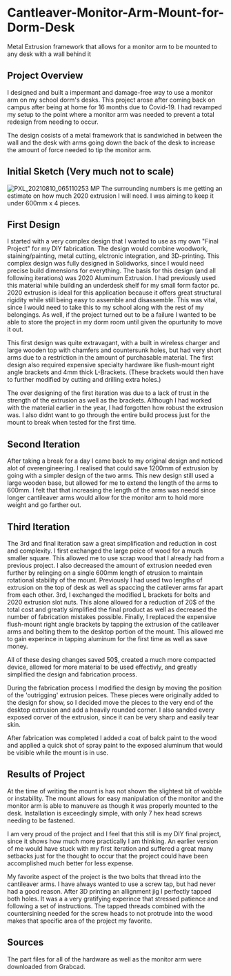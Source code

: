 
# Cantleaver-Monitor-Arm-Mount-for-Dorm-Desk
Metal Extrusion framework that allows for a monitor arm to be mounted to any desk with a wall behind it

## Project Overview
I designed and built a impermant and damage-free way to use a monitor arm on my school dorm's desks. This project arose after coming back on campus after being at home for 16 months due to Covid-19. I had revamped my setup to the point where a monitor arm was needed to prevent a total redesign from needing to occur. 


The design cosists of a metal framework that is sandwiched in between the wall and the desk with arms going down the back of the desk to increase the amount of force needed to tip the monitor arm. 

## Initial Sketch (Very much not to scale) 
![PXL_20210810_065110253 MP](https://user-images.githubusercontent.com/72219191/130905371-cfd65c1c-fd60-417c-8e23-f0fbc41e6ed7.jpg)
The surrounding numbers is me getting an estimate on how much 2020 extrusion I will need. I was aiming to keep it under 600mm x 4 pieces. 
## First Design
I started with a very complex design that I wanted to use as my own "Final Project" for my DIY fabrication. The design would combine woodwork, staining/painting, metal cutting, elctronic integration, and 3D-printing. This complex design was fully designed in Solidworks, since I would need precise build dimensions for everything. The basis for this design (and all following iterations) was 2020 Aluminum Extrusion. I had previously used this material while building an underdesk shelf for my small form factor pc. 2020 extrusion is ideal for this application because it offers great structural rigidity while still being easy to assemble and disassemble. This was vital, since I would need to take this to my school along with the rest of my belongings. As well, if the project turned out to be a failure I wanted to be able to store the project in my dorm room until given the opurtunity to move it out. 

This first design was quite extravagant, with a built in wireless charger and large wooden top with chamfers and countersunk holes, but had very short arms due to a restriction in the amount of purchasable material. The first design also required expensive specialty hardware like flush-mount right angle brackets and 4mm thick L-Brackets. (These brackets would then have to further modified by cutting and drilling extra holes.) 

The over designing of the first iteration was due to a lack of trust in the strength of the extrusion as well as the brackets. Although I had worked with the material earlier in the year, I had forgotten how robust the extrusion was. I also didnt want to go through the entire build process just for the mount to break when tested for the first time.

## Second Iteration

After taking a break for a day I came back to my original design and noticed alot of overengineering. I realised that could save 1200mm of extrusion by going with a simpler design of the two arms. This new design still used a large wooden base, but allowed for me to extend the length of the arms to 600mm. I felt that that increasing the length of the arms was needd since longer cantileaver arms would allow for the monitor arm to hold more weight and go farther out.
## Third Iteration

The 3rd and final iteration saw a great simplification and reduction in cost and complexity. I first exchanged the large peice of wood for a much smaller square. This allowed me to use scrap wood that I already had from a previous project. I also decreased the amount of extrusion needed even further by relinging on a single 600mm length of etrusion to maintain rotational stability of the mount. Previously I had used two lengths of extrusion on the top of desk as well as spaccing the catilever arms far apart from each other. 3rd, I exchanged the modified L brackets for bolts and 2020 extrusion slot nuts. This alone allowed for a reduction of 20$ of the total cost and greatly simplified the final product as well as decreased the number of fabrication mistakes possible. Finally, I replaced the expensive flush-mount right angle brackets by tapping the extrusion of the catileaver arms and bolting them to the desktop portion of the mount. This allowed me to gain experince in tapping aluminum for the first time as well as save money. 

All of these desing changes saved 50$, created a much more compacted device, allowed for more material to be used effectivly, and greatly simplified the design and fabrication process. 

During the fabrication process I modified the design by moving the position of the 'outrigging' extrusion peices. These pieces were originally added to the design for show, so I decided  move the pieces to the very end of the desktop extrusion and add a heavily rounded corner. I also sanded every exposed corver of the extrusion, since it can be very sharp and easily tear skin.

After fabrication was completed I added a coat of balck paint to the wood and applied a quick shot of spray paint to the exposed aluminum that would be visible while the mount is in use. 
## Results of Project 

At the time of writing the mount is has not shown the slightest bit of wobble or instability. The mount allows for easy manipulation of the monitor and the monitor arm is able to manuvere as though it was properly mounted to the desk. Installation is exceedingly simple, with only 7 hex head screws needing to be fastened. 

I am very proud of the project and I feel that this still is my DIY final project, since it shows how much more practically I am thinking. An earlier version of me would have stuck with my first iteration and suffered a great many setbacks just for the thought to occur that the project could have been accomplished much better for less expense.

My favorite aspect of the project is the two bolts that thread into the cantileaver arms. I have always wanted to use a screw tap, but had never had a good reason. After 3D printing an allignment jig I perfectly tapped both holes. It was a a very gratifying experince that stressed patience and following a set of instructions. The tapped threads combined with the countersining needed for the screw heads to not protrude into the wood makes that specific area of the project my favorite. 

## Sources
The part files for all of the hardware as well as the monitor arm were downloaded from Grabcad. 
